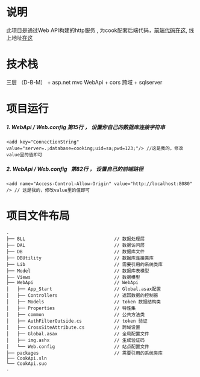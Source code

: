 # 说明

此项目是通过Web API构建的http服务 , 为cook配套后端代码，[前端代码在这](https://github.com/SeaBiscuit-Z/cook), 线上地址[在这](http://47.94.224.249/)

# 技术栈

三层 （D-B-M） + asp.net mvc WebApi + cors 跨域 + sqlserver

# 项目运行

##### 1.  WebApi / Web.config   第15行 ， 设置你自己的数据库连接字符串
```
<add key="ConnectionString" value="server=.;database=cooking;uid=sa;pwd=123;"/> //这是我的，修改value里的值即可
```

##### 2.  WebApi / Web.config   第82行 ， 设置自己的前端路径
```
<add name="Access-Control-Allow-Origin" value="http://localhost:8080" /> // 这是我的，修改value里的值即可
```


# 项目文件布局

```
.
├── BLL                                 // 数据处理层
├── DAL                                 // 数据访问层
├── DB                                  // 数据库文件
├── DBUtility                           // 数据库连接类库
├── Lib                                 // 需要引用的系统类库
├── Model                               // 数据库表模型
├── Views                               // 数据模型
├── WebApi                              // WebApi
│   ├── App_Start                       // Global.asax配置
│   ├── Controllers                     // 返回数据的控制器
│   ├── Models                          // token 数据结构类
│   ├── Properties                      // 特性集
│   ├── common                          // 公共方法类
│   ├── AuthFilterOutside.cs            // token 验证
│   ├── CrossSiteAttribute.cs           // 跨域设置
│   ├── Global.asax                     // 全局配置文件
│   ├── img.ashx                        // 生成验证码
│   └── Web.config                      // 站点配置文件
├── packages                            // 需要引用的系统类库
├── CookApi.sln
└── CookApi.suo
.
```  
